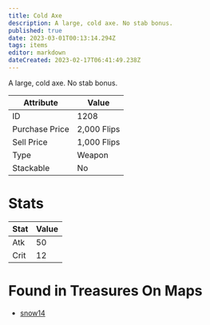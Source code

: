 ```yaml
---
title: Cold Axe
description: A large, cold axe. No stab bonus.
published: true
date: 2023-03-01T00:13:14.294Z
tags: items
editor: markdown
dateCreated: 2023-02-17T06:41:49.238Z
---
```


A large, cold axe. No stab bonus.

|Attribute|Value|
|-|-|
|ID|1208|
|Purchase Price|2,000 Flips|
|Sell Price|1,000 Flips|
|Type|Weapon|
|Stackable|No|

# Stats
|Stat|Value|
|-|-|
|Atk|50|
|Crit|12|

# Found in Treasures On Maps
 * [snow14](/maps/snow14)